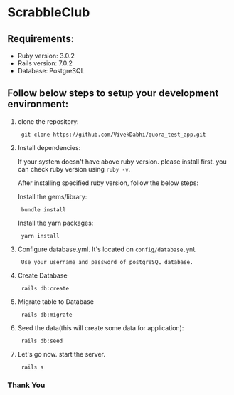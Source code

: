 # ScrabbleClub

## Requirements:

- Ruby version: 3.0.2
- Rails version: 7.0.2
- Database: PostgreSQL

## Follow below steps to setup your development environment:

1. clone the repository:

        git clone https://github.com/VivekDabhi/quora_test_app.git

2. Install dependencies:

    If your system doesn't have above ruby version. please install first. you can check ruby version using `ruby -v`.

    After installing specified ruby version, follow the below steps:

    Install the gems/library:

        bundle install
    Install the yarn packages:

        yarn install

3. Configure database.yml. It's located on `config/database.yml`

        Use your username and password of postgreSQL database.

4. Create Database

        rails db:create

5. Migrate table to Database

        rails db:migrate

6. Seed the data(this will create some data for application):

        rails db:seed

7. Let's go now. start the server.

        rails s

### Thank You